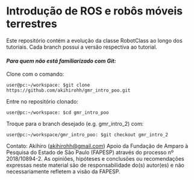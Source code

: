 # Introdução de ROS e robôs móveis terrestres

Este repositório contém a evolução da classe RobotClass ao longo dos tutoriais. Cada branch possui a versão respectiva ao tutorial. 

#### *Para quem não está familiarizado com Git:*

Clone com o comando:
```console
user@pc:~/workspace: $git clone https://github.com/akihirohh/gmr_intro_poo.git
```
Entre no repositório clonado:
```console
user@pc:~/workspace: $cd gmr_intro_poo
```

Troque para o branch desejado (e.g. gmr_intro_2) com:
```console
user@pc:~/workspace/gmr_intro_poo: $git checkout gmr_intro_2
```

Contato: Akihiro (akihirohh@gmail.com)
Apoio da Fundação de Amparo à Pesquisa do Estado de São Paulo (FAPESP) através do processo nº 2018/10894-2. 
As opiniões, hipóteses e conclusões ou recomendações expressas neste material são de responsabilidade do(s) autor(es) e não necessariamente refletem a visão da FAPESP.

